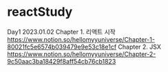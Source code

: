 # reactStudy

Day1 2023.01.02
Chapter 1. 리액트 시작 https://www.notion.so/hellomyyuniverse/Chapter-1-80021fc5e6574b039479e9e53c18e1cf
Chapter 2. JSX https://www.notion.so/hellomyyuniverse/Chapter-2-9c50aac3ba18429f8aff54cb76cb1823
